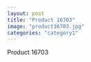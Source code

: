 ```yaml
---
layout: post
title: "Product 16703"
image: "product16703.jpg"
categories: "category1"
---
```

Product 16703
